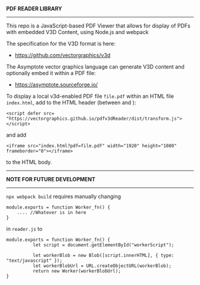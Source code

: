 **PDF READER LIBRARY**
***

This repo is a JavaScript-based PDF Viewer that allows for display of PDFs with embedded V3D Content, using Node.js and webpack

The specification for the V3D format is here:
- https://github.com/vectorgraphics/v3d

The Asymptote vector graphics language can generate V3D content and optionally embed it within a PDF file:
- https://asymptote.sourceforge.io/

To display a local v3d-enabled PDF file `file.pdf` within an HTML file `index.html`, add to the HTML header (between <HEAD> and </HEAD>):

```
<script defer src= "https://vectorgraphics.github.io/pdfv3dReader/dist/transform.js"></script>
```

and add

```
<iframe src="index.html?pdf=file.pdf" width="1920" height="1080" frameborder="0"></iframe>
```

to the HTML body.

***
**NOTE FOR FUTURE DEVELOPMENT**
***
```npx webpack build``` requires manually changing

```
module.exports = function Worker_fn() {
    .... //Whatever is in here 
}
```

in `reader.js` to
```
module.exports = function Worker_fn() {
          let script = document.getElementById("workerScript");

          let workerBlob = new Blob([script.innerHTML], { type: "text/javascript" });
          let workerBlobUrl = URL.createObjectURL(workerBlob);
          return new Worker(workerBlobUrl);
}
```
